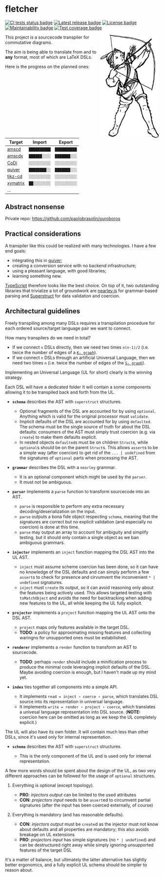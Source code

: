 # fletcher

[![CI tests status badge][build-shield]][build-url]
[![Latest release badge][rubygems-shield]][rubygems-url]
[![License badge][license-shield]][license-url]
[![Maintainability badge][cc-maintainability-shield]][cc-maintainability-url]
[![Test coverage badge][cc-coverage-shield]][cc-coverage-url]

[build-shield]: https://img.shields.io/github/workflow/status/paolobrasolin/fletcher/CI/main?label=tests&logo=github
[build-url]: https://github.com/paolobrasolin/fletcher/actions/workflows/main.yml "CI tests status"
[rubygems-shield]: https://img.shields.io/npm/v/TODO?logo=npm
[rubygems-url]: https://rubygems.org/gems/fletcher "Latest release"
[license-shield]: https://img.shields.io/github/license/paolobrasolin/fletcher
[license-url]: https://github.com/paolobrasolin/fletcher/blob/main/LICENSE "License"
[cc-maintainability-shield]: https://img.shields.io/codeclimate/maintainability/paolobrasolin/fletcher?logo=codeclimate
[cc-maintainability-url]: https://codeclimate.com/github/paolobrasolin/fletcher "Maintainability"
[cc-coverage-shield]: https://img.shields.io/codeclimate/coverage/paolobrasolin/fletcher?logo=codeclimate&label=test%20coverage
[cc-coverage-url]: https://codeclimate.com/github/paolobrasolin/fletcher/coverage "Test coverage"

<img align="right" width="192px" alt="Victorian illustration of a boy drawing a bow." src="https://github.com/paolobrasolin/fletcher/raw/main/boy.png">

This project is a sourcecode transpiler for commutative diagrams.

The aim is being able to translate from and to **any** format, most of which are LaTeX DSLs.

Here is the progress on the planned ones:

| Target                   | Import       | Export       |
| ------------------------ | ------------ | ------------ |
| [amscd][amscd-url]       | `██████████` | `██████████` |
| [amscdx][amscdx-url]     | `██████░░░░` | `███████░░░` |
| [CoDi][codi-url]         | `░░░░░░░░░░` | `░░░░░░░░░░` |
| [quiver][quiver-url]     | `████████░░` | `███████░░░` |
| [tikz-cd][tikzcd-url]    | `░░░░░░░░░░` | `░░░░░░░░░░` |
| [xymatrix][xymatrix-url] | `██░░░░░░░░` | `░░░░░░░░░░` |
| ...                      |              |              |

[amscd-url]: https://ctan.org/pkg/amscd
[amscdx-url]: https://ctan.org/pkg/amscdx
[codi-url]: https://github.com/paolobrasolin/commutative-diagrams/
[quiver-url]: https://github.com/varkor/quiver
[tikzcd-url]: https://github.com/astoff/tikz-cd
[xymatrix-url]: https://ctan.org/pkg/xymatrix
[other-url]: https://ctan.org/topic/diagram-comm

## Abstract nonsense

Private repo: https://github.com/paolobrasolin/ouroboros

## Practical considerations

A transpiler like this could be realized with many technologies.
I have a few end goals:

- integrating this in [quiver][quiver-url];
- creating a conversion service with no backend infrastructure;
- using a pleasant language, with good libraries;
- learning something new.

[TypeScript](typescript-url) therefore looks like the best choice.
On top of it, two outstanding libraries that trivialize a lot of groundwork are [nearley.js][nearley-url] for grammar-based parsing and [Superstruct][superstruct-url] for data validation and coercion.

[typescript-url]: https://www.typescriptlang.org/
[nearley-url]: https://nearley.js.org/
[superstruct-url]: https://docs.superstructjs.org/

## Architectural guidelines

Freely transpiling among many DSLs requires a transpilation procedure for each ordered source/target language pair we want to connect.

How many transpilers do we need in total?

- If we connect `n` DSLs directly, then we need two times `n(n-1)/2` (i.e. twice the number of edges of a [`Kₙ graph`][complete-graph-url]).
- If we connect `n` DSLs through an artificial Universal Language, then we need two times `n` (i.e. twice the number of edges of the [`Sₙ graph`](star-graph-url)).

[star-graph-url]: https://en.wikipedia.org/wiki/Star_(graph_theory)
[complete-graph-url]: https://en.wikipedia.org/wiki/Complete_graph

Implementing an Universal Language (UL for short) clearly is the winning strategy.

Each DSL will have a dedicated folder
It will contain a some components allowing it to be transpiled back and forth from the UL.

- **`schema`** describes the AST with `superstruct` structures.

  - Optional fragments of the DSL are accounted for by using `optional`.
    Anything which is valid for the original processor must `validate`.
  - Implicit defaults of the DSL are accounted for by using `defaulted`.
    The schema must be the single source of truth for about the DSL defaults: consumers of the AST must simply trust coercion (e.g. via `create`) to make them defaults explicit.
  - In nested objects `defaulted`s must be on children `Struct`s, while `optional`s should be on the parent `Struct`s.
    This allows `assert`s to be a simple way (after coercion) to get rid of the `... | undefined` from the signatures of `optional` parts when processing the AST.

- **`grammar`** describes the DSL with a `nearley` grammar.

  - It is an optional component which might be used by the `parser`.
  - It must not be ambiguous.

- **`parser`** implements a `parse` function to transform sourcecode into an AST.

  - `parse` is responsible to perform any extra necessary decoding/deserialization on the input.
  - `parse` outputs a bona fide object respecting `schema`, meaning that the signatures are correct but no explicit validation (and especially no coercion) is done at this time.
  - `parse` may output an array to account for ambiguity and simplify testing, but it should only contain a single object as we ban ambiguous grammars.

- **`injector`** implements an `inject` function mapping the DSL AST into the UL AST.

  - `inject` must assume scheme coercion has been done, so it can have no knowledge of the DSL defaults and can simply perform a few `assert`s to check for presence and cirvumvent the inconvenient `* | undefined` signatures.
  - `inject` must `create` its output, so it can avoid reasoning only about the features being actively used.
    This allows targeted testing with `toMatchObject` and avoids the need for backtracking when adding new features to the UL, all while keeping the UL fully explicit.

- **`projector`** implements a `project` function mapping the UL AST onto the DSL AST.

  - `project` maps only features available in the target DSL.
  - **TODO**: a policy for approximating missing features and collecting waringns for unsupported ones must be estabilished.

- **`renderer`** implements a `render` function to transform an AST to sourcecode.

  - **TODO**: perhaps `render` should include a minification process to produce the minimal code leveraging implicit defaults of the DSL.
    Maybe avoiding coercion is enough, but I haven't made up my mind yet.

- **`index`** ties together all components into a simple API.
  - It implements `read = inject ∘ coerce ∘ parse`, which translates DSL source into its representation in universal language.
  - It implements `write = render ∘ project ∘ coerce`, which translates a univesal language representation into DSL source.
    (**NOTE:** coercion here can be omitted as long as we keep the UL completely explicit.)

The UL will also have its own folder.
It will contain much less than other DSLs, since it's used only for internal representation.

- **`schema`** describes the AST with `superstruct` structures.

  - This is the only component of the UL and is used only for internal representation.

A few more words should be spent about the design of the UL, as two very different approaches can be followed for the usage of `optional` structures.

1. Everything is optional (except topology).

   - **PRO**: _injectors output_ can be limited to the used attributes
   - **CON**: _projectors input_ needs to be `assert`ed to circumvent partial signatures (after the input has been coerced externally, of course)

2. Everything is mandatory (and has reasonable defaults).

   - **CON**: _injectors output_ must be `create`d as the injector must not know about defaults and all properties are mandatory; this also avoids breakage on UL extensions
   - **PRO**: _projectors input_ has simple signatures (no `* | undefined`) and can be destructured right away while simply ignoring unsupported features of the target DSL

It's a matter of balance, but ultimately the latter alternative has slightly better ergonomics, and a fully explicit UL schema should be simpler to reason about.
